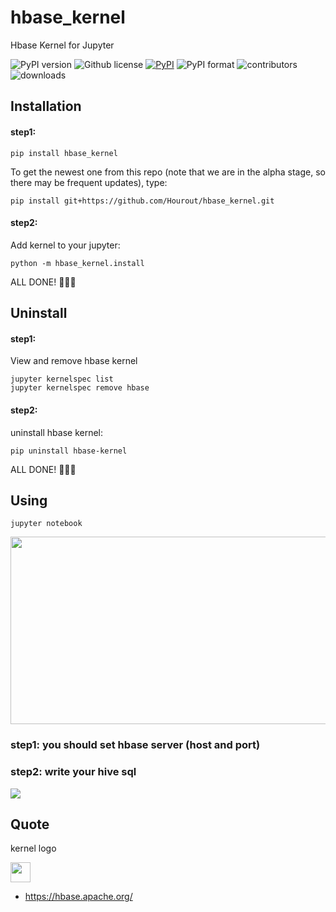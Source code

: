 # hbase_kernel
 Hbase Kernel for Jupyter

![PyPI version](https://img.shields.io/pypi/pyversions/hbase_kernel.svg)
![Github license](https://img.shields.io/github/license/Hourout/hbase_kernel.svg)
[![PyPI](https://img.shields.io/pypi/v/hive_kernel.svg)](https://pypi.python.org/pypi/hbase_kernel)
![PyPI format](https://img.shields.io/pypi/format/hbase_kernel.svg)
![contributors](https://img.shields.io/github/contributors/Hourout/hbase_kernel)
![downloads](https://img.shields.io/pypi/dm/hbase_kernel.svg)


## Installation

#### step1:
```
pip install hbase_kernel
```

To get the newest one from this repo (note that we are in the alpha stage, so there may be frequent updates), type:

```
pip install git+https://github.com/Hourout/hbase_kernel.git
```

#### step2:
Add kernel to your jupyter:

```
python -m hbase_kernel.install
```

ALL DONE! 🎉🎉🎉

## Uninstall

#### step1:

View and remove hbase kernel
```
jupyter kernelspec list
jupyter kernelspec remove hbase
```

#### step2:
uninstall hbase kernel:

```
pip uninstall hbase-kernel
```

ALL DONE! 🎉🎉🎉

## Using

```
jupyter notebook
```
<img src="image/hbase2.png" width = "700" height = "300" />

### step1: you should set hbase server (host and port)

### step2: write your hive sql
![](image/hbase1.png)

## Quote 
kernel logo

<img src="https://hbase.apache.org/images/hbase_logo_with_orca_large.png" width = "32" height = "32" />

- https://hbase.apache.org/